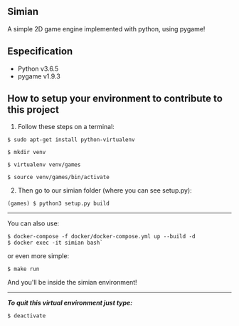 ## Simian

A simple 2D game engine implemented with python, using pygame!

## Especification

- Python v3.6.5
- pygame v1.9.3

## How to setup your environment to contribute to this project

1. Follow these steps on a terminal:

`$ sudo apt-get install python-virtualenv`

`$ mkdir venv`

`$ virtualenv venv/games`

`$ source venv/games/bin/activate`

2. Then go to our simian folder (where you can see setup.py):

`(games) $ python3 setup.py build`

-----------------------------------------
You can also use:

```
$ docker-compose -f docker/docker-compose.yml up --build -d 
$ docker exec -it simian bash`
```

or even more simple:

`$ make run`

And you'll be inside the simian environment!

-------------------------------------------

_**To quit this virtual environment just type:**_

`$ deactivate`

